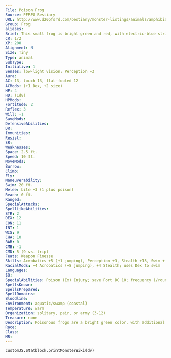 ```yaml
---
File: Poison Frog
Source: PFRPG Bestiary
URL: http://www.d20pfsrd.com/bestiary/monster-listings/animals/amphibians/frog/poison-frog
Group: Frog
aliases: 
Brief: This small frog is bright green and red, with electric-blue stripes on its hind legs.
CR: 1/2
XP: 200
Alignment: N
Size: Tiny
Type: animal
SubType: 
Initiative: 1
Senses: low-light vision; Perception +3
Aura: 
AC: 13, touch 13, flat-footed 12
ACMods: (+1 Dex, +2 size)
HP: 4
HD: (1d8)
HPMods: 
Fortitude: 2
Reflex: 3
Will: -1
SaveMods: 
DefensiveAbilities: 
DR: 
Immunities: 
Resist: 
SR: 
Weaknesses: 
Space: 2.5 ft.
Speed: 10 ft.
MoveMods: 
Burrow: 
Climb: 
Fly: 
Maneuverability: 
Swim: 20 ft.
Melee: bite +3 (1 plus poison)
Reach: 0 ft.
Ranged: 
SpecialAttacks: 
SpellLikeAbilities: 
STR: 2
DEX: 12
CON: 11
INT: 1
WIS: 9
CHA: 10
BAB: 0
CMB: -1
CMD: 5 (9 vs. trip)
Feats: Weapon Finesse
Skills: Acrobatics +5 (+1 jumping), Perception +3, Stealth +13, Swim + 9
RacialMods: +4 Acrobatics (+8 jumping), +4 Stealth; uses Dex to swim
Languages: 
SQ: 
SpecialAbilities: Poison (Ex) Injury; save Fort DC 10; frequency 1/round for 6 rounds; effect 1d2 Con damage; cure 1 save
SpellsKnown: 
SpellsPrepared: 
SpellDomains: 
Bloodline: 
Environment: aquatic/swamp (coastal)
Temperature: warm
Organization: solitary, pair, or army (3-12)
Treasure: none
Description: Poisonous frogs are a bright green color, with additional bright yellow, red, or blue markings. They are just over a foot long and weigh 10 pounds. The poison of poisonous frogs is often gathered by primitive tribes and used to coat darts and arrows for hunting. You can make a larger poison frog either by applying the giant simple template or by giving a normal giant frog a poison frog's venomous bite.
Race: 
Class: 
MR: 
---
```

```dataviewjs
customJS.Statblock.printMonsterWiki(dv)
```
